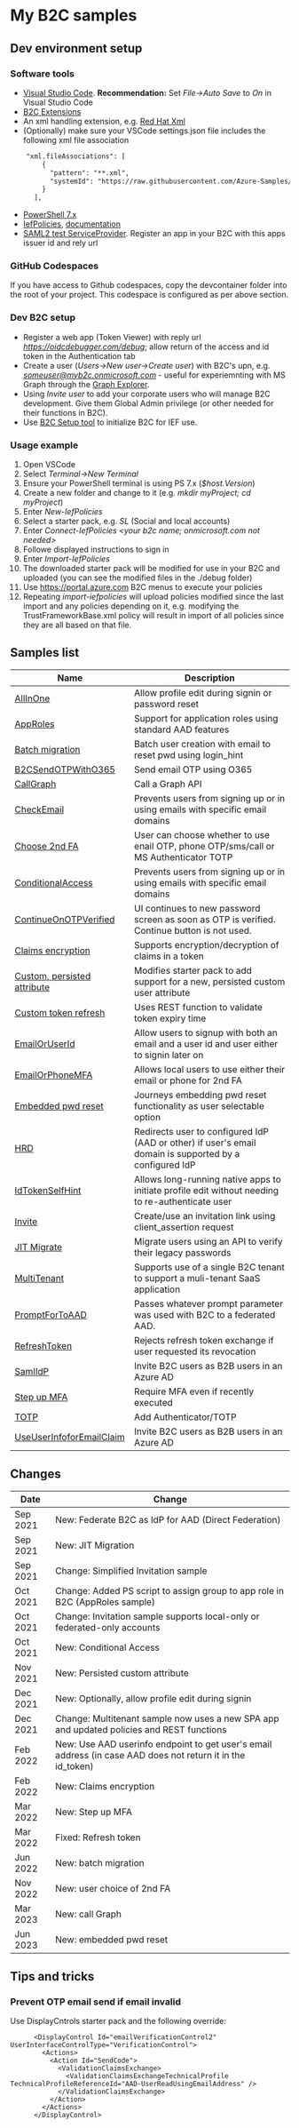 # My B2C samples

## Dev environment setup

### Software tools
- [Visual Studio Code](https://code.visualstudio.com/Download). **Recommendation:** Set *File->Auto Save* to *On* in Visual Studio Code
- [B2C Extensions](https://marketplace.visualstudio.com/items?itemName=AzureADB2CTools.aadb2c)
- An xml handling extension, e.g. [Red Hat Xml](https://marketplace.visualstudio.com/items?itemName=redhat.vscode-xml)
- (Optionally) make sure your VSCode settings.json file includes the following xml file association
```xml
    "xml.fileAssociations": [
        {
          "pattern": "**.xml",
          "systemId": "https://raw.githubusercontent.com/Azure-Samples/active-directory-b2c-custom-policy-starterpack/master/TrustFrameworkPolicy_0.3.0.0.xsd"
        }
      ],
```
- [PowerShell 7.x](https://learn.microsoft.com/en-us/shows/it-ops-talk/how-to-install-powershell-7)
- [IefPolicies](https://www.powershellgallery.com/packages/IefPolicies/), [documentation](https://github.com/mrochon/IEFPolicies)
- [SAML2 test ServiceProvider](https://samltestapp2.azurewebsites.net/). Register an app in your B2C with this apps issuer id and rely url


### GitHub Codespaces
If you have access to Github codespaces, copy the devcontainer folder into the root of your project. This codespace is configured as per above
section.

### Dev B2C setup
- Register a web app (Token Viewer) with reply url *https://oidcdebugger.com/debug*; allow return of the access and id token in the Authentication tab
- Create a user (*Users->New user->Create user*) with B2C's upn, e.g. *someuser@myb2c.onmicrosoft.com* - useful for experiemnting with MS Graph through the [Graph Explorer](https://aka.ms/ge).
- Using *Invite user* to add your corporate users who will manage B2C development. Give them Global Admin privilege (or other needed for their functions in B2C).
- Use [B2C Setup tool](https://aka.ms/b2csetup) to initialize B2C for IEF use.

### Usage example

1. Open VSCode
2. Select *Terminal->New Terminal*
3. Ensure your PowerShell terminal is using PS 7.x (*$host.Version*)
4. Create a new folder and change to it (e.g. *mkdir myProject; cd myProject*)
4. Enter *New-IefPolicies*
5. Select a starter pack, e.g. *SL* (Social and local accounts)
6. Enter *Connect-IefPolicies <your b2c name; onmicrosoft.com not needed>*
7. Followe displayed instructions to sign in
8. Enter *Import-IefPolicies*
9. The downloaded starter pack will be modified for use in your B2C and uploaded (you can see the modified files in the ./debug folder)
10. Use https://portal.azure.com B2C menus to execute your policies
11. Repeating *import-iefpolicies* will upload policies modified since the last import and any policies depending on it, e.g. modifying the TrustFrameworkBase.xml policy will result in import of all policies since they are all based on that file.


## Samples list

| Name  | Description  |
|---|---|
| [AllInOne](https://github.com/mrochon/b2csamples/tree/master/Policies/AllInOne)  | Allow profile edit during signin or password reset |
| [AppRoles](https://github.com/mrochon/b2csamples/tree/master/Policies/AppRoles)  | Support for application roles using standard AAD features |
| [Batch migration](https://github.com/mrochon/b2csamples/tree/master/Policies/BatchMigration)  | Batch user creation with email to reset pwd using login_hint |
| [B2CSendOTPWithO365](https://github.com/mrochon/b2csamples/tree/master/Policies/b2cSendOtpWith0365)  | Send email OTP using O365 |
  [CallGraph](https://github.com/mrochon/b2csamples/tree/master/Policies/CallGraph)  | Call a Graph API |
| [CheckEmail](https://github.com/mrochon/b2csamples/tree/master/Policies/CheckEmail)  | Prevents users from signing up or in using emails with specific email domains |
| [Choose 2nd FA](https://github.com/mrochon/b2csamples/tree/master/Policies/MFAChoice)  | User can choose whether to use enail OTP, phone OTP/sms/call or MS Authenticator TOTP |
| [ConditionalAccess](https://github.com/mrochon/b2csamples/tree/master/Policies/ConditionalAccess)  | Prevents users from signing up or in using emails with specific email domains |
| [ContinueOnOTPVerified](https://github.com/mrochon/b2csamples/tree/master/Policies/ContinueOnOTPVerified)  | UI continues to new password screen as soon as OTP is verified. Continue button is not used. |
[Claims encryption](https://github.com/mrochon/b2csamples/tree/master/Policies/ClaimsEncryption)  | Supports encryption/decryption of claims in a token |
| [Custom, persisted attribute](https://github.com/mrochon/b2csamples/tree/master/Policies/PersistCustomAttr)  | Modifies starter pack to add support for a new, persisted custom user attribute |
| [Custom token refresh](https://github.com/mrochon/b2csamples/tree/master/Policies/CustomTokenRefreshExpiryTime)  | Uses REST function to validate token expiry time |
| [EmailOrUserId](https://github.com/mrochon/b2csamples/tree/master/Policies/EmailAndUserId)  | Allow users to signup with both an email and a user id and user either to signin later on |
  [EmailOrPhoneMFA](https://github.com/mrochon/b2csamples/tree/master/Policies/EmailOrPhoneMFA)  | Allows local users to use either their email or phone for 2nd FA |
| [Embedded pwd reset](https://github.com/mrochon/b2csamples/tree/master/Policies/EmbeddedPwdReset)  | Journeys embedding pwd reset functionality as user selectable option |  
| [HRD](https://github.com/mrochon/b2csamples/tree/master/Policies/HRD)  | Redirects user to configured IdP (AAD or other) if user's email domain is supported by a configured IdP |
| [IdTokenSelfHint](https://github.com/mrochon/b2csamples/tree/master/Policies/IdTokenSelfHint)  | Allows long-running native apps to initiate profile edit without needing to re-authenticate user |
| [Invite](https://github.com/mrochon/b2csamples/tree/master/Policies/Invitation)  | Create/use an invitation link using client_assertion request |
| [JIT Migrate](https://github.com/mrochon/b2csamples/tree/master/Policies/JitMigrate)  | Migrate users using an API to verify their legacy passwords |
| [MultiTenant](https://github.com/mrochon/b2csamples/tree/master/Policies/MultiTenant)  | Supports use of a single B2C tenant to support a muli-tenant SaaS application |
| [PromptForToAAD](https://github.com/mrochon/b2csamples/tree/master/Policies/PromptForToAAD)  | Passes whatever prompt parameter was used with B2C to a federated AAD. |
| [RefreshToken](https://github.com/mrochon/b2csamples/tree/master/Policies/RefreshToken)  | Rejects refresh token exchange if user requested its revocation |
| [SamlIdP](https://github.com/mrochon/b2csamples/tree/master/Policies/SAMLIdP)  | Invite B2C users as B2B users in an Azure AD |
| [Step up MFA](https://github.com/mrochon/b2csamples/tree/master/Policies/StepUpMFA)  | Require MFA even if recently executed |
| [TOTP](https://github.com/mrochon/b2csamples/tree/master/Policies/TOTP)  | Add Authenticator/TOTP |
| [UseUserInfoforEmailClaim](https://github.com/mrochon/b2csamples/tree/master/Policies/UseUserInfoforEmailClaim)  | Invite B2C users as B2B users in an Azure AD |

## Changes
| Date | Change |
|---|---|
| Sep 2021 | New: Federate B2C as IdP for AAD (Direct Federation) |
| Sep 2021 | New: JIT Migration |
| Sep 2021 | Change: Simplified Invitation sample |
| Oct 2021 | Change: Added PS script to assign group to app role in B2C (AppRoles sample) |
| Oct 2021 | Change: Invitation sample supports local-only or federated-only accounts |
| Oct 2021 | New: Conditional Access |
| Nov 2021 | New: Persisted custom attribute |
| Dec 2021 | New: Optionally, allow profile edit during signin |
| Dec 2021 | Change: Multitenant sample now uses a new SPA app and updated policies and REST functions |
| Feb 2022 | New: Use AAD userinfo endpoint to get user's email address (in case AAD does not return it in the id_token) |
| Feb 2022 | New: Claims encryption |
| Mar 2022 | New: Step up MFA |
| Mar 2022 | Fixed: Refresh token |
| Jun 2022 | New: batch migration |
| Nov 2022 | New: user choice of 2nd FA |
| Mar 2023 | New: call Graph |
| Jun 2023 | New: embedded pwd reset |


## Tips and tricks

### Prevent OTP email send if email invalid

Use DisplayCntrols starter pack and the following override:

```
      <DisplayControl Id="emailVerificationControl2" UserInterfaceControlType="VerificationControl">
        <Actions>
          <Action Id="SendCode">
            <ValidationClaimsExchange>
              <ValidationClaimsExchangeTechnicalProfile TechnicalProfileReferenceId="AAD-UserReadUsingEmailAddress" />                  
            </ValidationClaimsExchange>   
          </Action>
        </Actions>
      </DisplayControl>            
```
